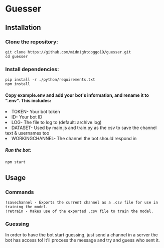 # Guesser
## Installation

### Clone the repository:

    git clone https://github.com/midnightdoggo19/guesser.git
    cd guesser

### Install dependencies:

    pip install -r ./python/requirements.txt
    npm install

#### Copy example.env and add your bot's information, and rename it to ".env". This includes:
<li>TOKEN- Your bot token</li>
<li>ID- Your bot ID</li>
<li>LOG- The file to log to (default: archive.log)</li>
<li>DATASET- Used by main.js and train.py as the csv to save the channel text & usernames too</li>
<li>WORKINGCHANNEL- The channel the bot should respond in</li>

##### Run the bot:

    npm start

## Usage
### Commands
    !savechannel - Exports the current channel as a .csv file for use in training the model.
    !retrain - Makes use of the exported .csv file to train the model.

### Guessing
In order to have the bot start guessing, just send a channel in a server the bot has access to! It'll process the message and try and guess who sent it.
